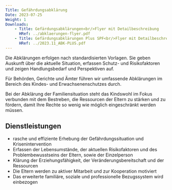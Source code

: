 ```yaml
---
Title: Gefährdungsabklärung
Date: 2023-07-25
Weight: 1
Downloads: 
    - Title: Gefärdungsabklärungen<br/>Flyer mit Detailbeschreibung
      HRef: ../abklaerungen-flyer.pdf
    - Title: Gefärdungsabklärungen Plus SPF<br/>Flyer mit Detailbeschreibung
      HRef: ../2023.11_ABK-PLUS.pdf
---
```


Die Abklärungen erfolgen nach standardisierten Vorlagen. Sie geben
Auskunft über die aktuelle Situation, erfassen Schutz- und Risikofaktoren
und zeigen Handlungsbedarf und Perspektiven auf.

Für Behörden, Gerichte und Ämter führen wir umfassende Abklärungen im
Bereich des Kindes- und Erwachsenenschutzes durch.

Bei der Abklärung der Familiensituation steht das Kindswohl im Fokus
verbunden mit dem Bestreben, die Ressourcen der Eltern zu stärken und
zu fördern, damit Ihre Rechte so wenig wie möglich eingeschränkt werden
müssen.

## Dienstleistungen

* rasche und effiziente Erhebung der Gefährdungssituation und
Krisenintervention
* Erfassen der Lebensumstände, der aktuellen Risikofaktoren und des
Problembewusstseins der Eltern, sowie der Einzelperson
* Klärung der Erziehungsfähigkeit, der Veränderungsbereitschaft und der
Ressourcen
* Die Eltern werden zu aktiver Mitarbeit und zur Kooperation motiviert
* Das erweiterte familiäre, soziale und professionelle Bezugssystem wird
einbezogen